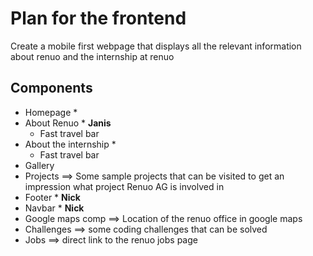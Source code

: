 # Plan for the frontend

Create a mobile first webpage that displays all the relevant information about renuo and the internship at renuo

## Components

* Homepage *
* About Renuo * **Janis**
  * Fast travel bar
* About the internship *
  * Fast travel bar
* Gallery
* Projects ==> Some sample projects that can be visited to get an impression what project Renuo AG is involved in
* Footer * **Nick**
* Navbar * **Nick**
* Google maps comp ==> Location of the renuo office in google maps
* Challenges ==> some coding challenges that can be solved
* Jobs ==> direct link to the renuo jobs page


